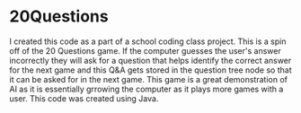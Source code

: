 # 20Questions
I created this code as a part of a school coding class project. This is a spin off of the 20 Questions game. If the computer guesses the user's answer incorrectly they will ask for a question that helps identify the correct answer for the next game and this Q&A gets stored in the question tree node so that it can be asked for in the next game. This game is a great demonstration of AI as it is essentially grrowing the computer as it plays more games with a user. This code was created using Java.
